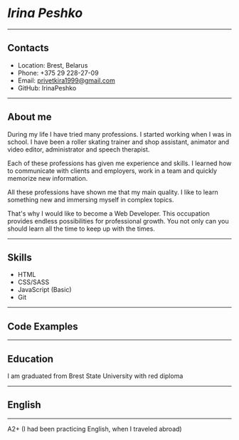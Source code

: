 # ***Irina Peshko***
******
## **Contacts**
* Location: Brest, Belarus
* Phone: +375 29 228-27-09
* Email: privetkira1999@gmail.com
* GitHub: IrinaPeshko
*****
## **About me**
During my life I have tried many professions. I started working when I was in school. I have been a roller skating trainer and shop assistant, animator and video editor, administrator and speech therapist.

Each of these professions has given me experience and skills. I learned how to communicate with clients and employers, work in a team and quickly memorize new information.

All these professions have shown me that my main quality. I like to learn something new and immersing myself in complex topics.

That's why I would like to become a Web Developer. This occupation provides endless possibilities for professional growth. You not only can you should learn all the time to keep up with the times.
*****
## **Skills**
* HTML
* CSS/SASS
* JavaScript (Basic)
* Git
*****
## **Code Examples**
*****
## **Education**
I am graduated from Brest State University with red diploma
*****
## **English**
*****
A2+ (I had been practicing English, when I traveled abroad)
